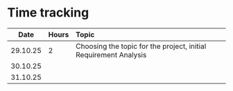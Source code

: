 # Time tracking 

| Date | Hours | Topic  |
| :----:|:-----| :-----|
| 29.10.25 | 2  | Choosing the topic for the project, initial Requirement Analysis |
| 30.10.25 |   |  |
| 31.10.25 |   |  |
